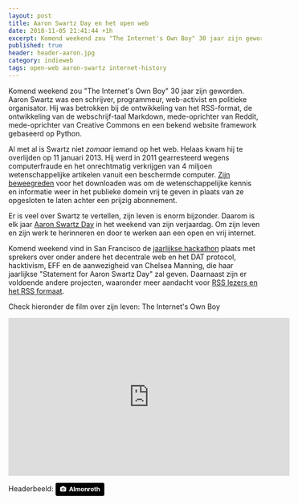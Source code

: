 ```yaml
---
layout: post
title: Aaron Swartz Day en het open web
date: 2018-11-05 21:41:44 +1h
excerpt: Komend weekend zou "The Internet's Own Boy" 30 jaar zijn geworden. We vieren zijn werk en leven elk jaar nog. 
published: true
header: header-aaron.jpg
category: indieweb
tags: open-web aaron-swartz internet-history
---
```

Komend weekend zou "The Internet's Own Boy" 30 jaar zijn geworden. Aaron Swartz was een schrijver, programmeur, web-activist en politieke organisator. Hij was betrokken bij de ontwikkeling van het RSS-format, de ontwikkeling van de webschrijf-taal Markdown, mede-oprichter van Reddit, mede-oprichter van Creative Commons en een bekend website framework gebaseerd op Python. 

Al met al is Swartz niet _zomaar_ iemand op het web. Helaas kwam hij te overlijden op 11 januari 2013. Hij werd in 2011 gearresteerd wegens computerfraude en het onrechtmatig verkrijgen van 4 miljoen wetenschappelijke artikelen vanuit een beschermde computer. [Zijn beweegreden](https://en.wikipedia.org/wiki/Aaron_Swartz) voor het downloaden was om de wetenschappelijke kennis en informatie weer in het publieke domein vrij te geven in plaats van ze opgesloten te laten achter een prijzig abonnement. 

Er is veel over Swartz te vertellen, zijn leven is enorm bijzonder. Daarom is elk jaar [Aaron Swartz Day](https://www.aaronswartzday.org/) in het weekend van zijn verjaardag. Om zijn leven en zijn werk te herinneren en door te werken aan een open en vrij internet. 

Komend weekend vind in San Francisco de [jaarlijkse hackathon](https://www.aaronswartzday.org/sfhackathon/) plaats met sprekers over onder andere het decentrale web en het DAT protocol, hacktivism, EFF en de aanwezigheid van Chelsea Manning, die haar jaarlijkse "Statement for Aaron Swartz Day" zal geven. Daarnaast zijn er voldoende andere projecten, waaronder meer aandacht voor [RSS lezers en het RSS formaat](https://www.aaronswartzday.org/projects-to-hack-on/).

Check hieronder de film over zijn leven: The Internet's Own Boy

<iframe width="560" height="315" src="https://www.youtube-nocookie.com/embed/9vz06QO3UkQ" frameborder="0" allow="accelerometer; autoplay; encrypted-media; gyroscope; picture-in-picture" allowfullscreen></iframe>

Headerbeeld: <a style="background-color:black;color:white;text-decoration:none;padding:4px 6px;font-family:-apple-system, BlinkMacSystemFont, &quot;San Francisco&quot;, &quot;Helvetica Neue&quot;, Helvetica, Ubuntu, Roboto, Noto, &quot;Segoe UI&quot;, Arial, sans-serif;font-size:12px;font-weight:bold;line-height:1.2;display:inline-block;border-radius:3px" href="https://commons.wikimedia.org/wiki/File:RIP_Aaron_Swartz-2.jpg" target="_blank" rel="noopener noreferrer"><span style="display:inline-block;padding:2px 3px"><svg xmlns="http://www.w3.org/2000/svg" style="height:12px;width:auto;position:relative;vertical-align:middle;top:-1px;fill:white" viewBox="0 0 32 32"><title>unsplash-logo</title><path d="M20.8 18.1c0 2.7-2.2 4.8-4.8 4.8s-4.8-2.1-4.8-4.8c0-2.7 2.2-4.8 4.8-4.8 2.7.1 4.8 2.2 4.8 4.8zm11.2-7.4v14.9c0 2.3-1.9 4.3-4.3 4.3h-23.4c-2.4 0-4.3-1.9-4.3-4.3v-15c0-2.3 1.9-4.3 4.3-4.3h3.7l.8-2.3c.4-1.1 1.7-2 2.9-2h8.6c1.2 0 2.5.9 2.9 2l.8 2.4h3.7c2.4 0 4.3 1.9 4.3 4.3zm-8.6 7.5c0-4.1-3.3-7.5-7.5-7.5-4.1 0-7.5 3.4-7.5 7.5s3.3 7.5 7.5 7.5c4.2-.1 7.5-3.4 7.5-7.5z"></path></svg></span><span style="display:inline-block;padding:2px 3px">Almonroth</span></a>